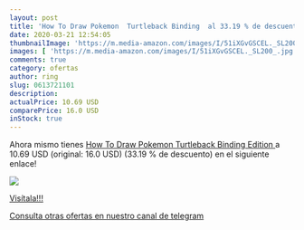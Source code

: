 ```yaml
---
layout: post
title: 'How To Draw Pokemon  Turtleback Binding  al 33.19 % de descuento'
date: 2020-03-21 12:54:05
thumbnailImage: 'https://m.media-amazon.com/images/I/51iXGvGSCEL._SL200_.jpg'
images: [ 'https://m.media-amazon.com/images/I/51iXGvGSCEL._SL200_.jpg' ]
comments: true
category: ofertas
author: ring
slug: 0613721101
description:
actualPrice: 10.69 USD
comparePrice: 16.0 USD
inStock: true
---
```


Ahora mismo tienes [How To Draw Pokemon  Turtleback Binding Edition ](https://www.amazon.com/dp/0613721101/?tag=redken08-20) a 10.69 USD (original: 16.0 USD) (33.19 %  de descuento) en el siguiente enlace!

[![](https://m.media-amazon.com/images/I/51iXGvGSCEL._SL200_.jpg)](https://www.amazon.com/dp/0613721101/?tag=redken08-20)

[Visítala!!!](https://www.amazon.com/dp/0613721101/?tag=redken08-20)

[Consulta otras ofertas en nuestro canal de telegram](https://t.me/s/ofertas25)
